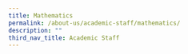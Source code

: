 ```yaml
---
title: Mathematics
permalink: /about-us/academic-staff/mathematics/
description: ""
third_nav_title: Academic Staff
---
```

